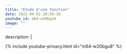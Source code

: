 ```yaml
---
title: "Etude d'une fonction"
date: 2025-09-02 20:59:10 
youtube_id: m64-w20bgu8
image: ""
---
```

description: |
  
{% include youtube-privacy.html id="m64-w20bgu8" %}
